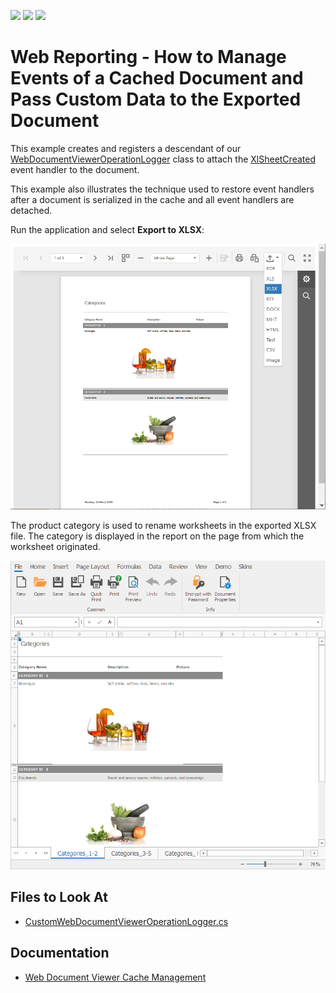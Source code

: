 <!-- default badges list -->
![](https://img.shields.io/endpoint?url=https://codecentral.devexpress.com/api/v1/VersionRange/150279301/2023.2)
[![](https://img.shields.io/badge/Open_in_DevExpress_Support_Center-FF7200?style=flat-square&logo=DevExpress&logoColor=white)](https://supportcenter.devexpress.com/ticket/details/T830513)
[![](https://img.shields.io/badge/📖_How_to_use_DevExpress_Examples-e9f6fc?style=flat-square)](https://docs.devexpress.com/GeneralInformation/403183)
<!-- default badges end -->
# Web Reporting - How to Manage Events of a Cached Document and Pass Custom Data to the Exported Document

This example creates and registers a descendant of our [WebDocumentViewerOperationLogger](https://docs.devexpress.com/XtraReports/DevExpress.XtraReports.Web.WebDocumentViewer.WebDocumentViewerOperationLogger) class to attach the [XlSheetCreated](https://docs.devexpress.com/CoreLibraries/DevExpress.XtraPrinting.PrintingSystemBase.XlSheetCreated) event handler to the document.

This example also illustrates the technique used to restore event handlers after a document is serialized in the cache and all event handlers are detached.

Run the application and select **Export to XLSX**:

![Export to XLSX](Images/export-screenshot.png)

The product category is used to rename worksheets in the exported XLSX file. The category is displayed in the report on the page from which the worksheet originated.

![Exported XLS file with Renamed Worksheets](Images/result-screenshot.png)


## Files to Look At

* [CustomWebDocumentViewerOperationLogger.cs](CustomCachedDocumentSourceSerialization/Services/CustomWebDocumentViewerOperationLogger.cs)

## Documentation

* [Web Document Viewer Cache Management](https://docs.devexpress.com/XtraReports/404234/web-reporting/general-information-on-web-reporting/document-viewer-caching)
